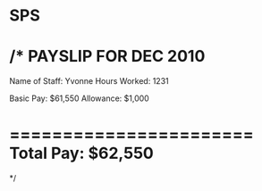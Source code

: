 # SPS
/*
PAYSLIP FOR DEC 2010
=======================
Name of Staff: Yvonne
Hours Worked: 1231
 
Basic Pay: $61,550
Allowance: $1,000
 
 =======================
Total Pay: $62,550
=======================
*/
